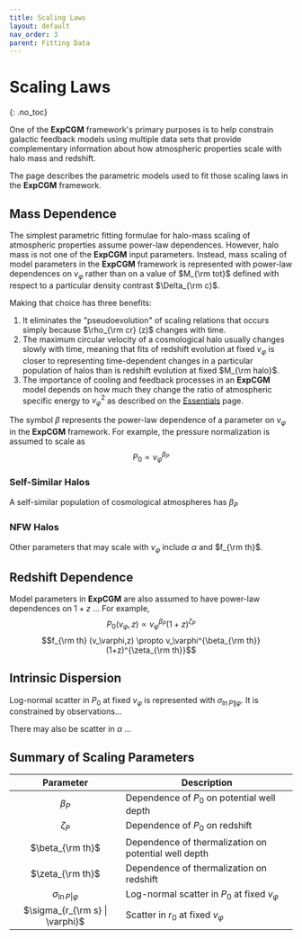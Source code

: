 ```yaml
---
title: Scaling Laws
layout: default
nav_order: 3
parent: Fitting Data
---
```


<head>
  <title>MathJax tests</title>

  <script src="https://polyfill.io/v3/polyfill.min.js?features=es6"></script>

  <script>
    MathJax = {
     tex: {
      inlineMath: [['$', '$']],
      displayMath: [ ['$$','$$'], ["\\(","\\)"] ],
      processEscapes: true
      }
     };
  </script>

 <script id="MathJax-script" async
     src="https://cdn.jsdelivr.net/npm/mathjax@3/es5/tex-chtml.js">
  </script>
</head>


# Scaling Laws
{: .no_toc}

One of the **ExpCGM** framework's primary purposes is to help constrain galactic feedback models using multiple data sets that provide complementary information about how atmospheric properties scale with halo mass and redshift.

The page describes the parametric models used to fit those scaling laws in the **ExpCGM** framework.


## Mass Dependence

The simplest parametric fitting formulae for halo-mass scaling of atmospheric properties assume power-law dependences. However, halo mass is not one of the **ExpCGM** input parameters. Instead, mass scaling of model parameters in the **ExpCGM** framework is represented with power-law dependences on $v_\varphi$ rather than on a value of $M_{\rm tot}$ defined with respect to a particular density contrast $\Delta_{\rm c}$.  

Making that choice has three benefits:
 1. It eliminates the "pseudoevolution" of scaling relations that occurs simply because $\rho_{\rm cr} (z)$ changes with time.
 2. The maximum circular velocity of a cosmological halo usually changes slowly with time, meaning that fits of redshift evolution at fixed $v_\varphi$ is closer to representing time-dependent changes in a particular population of halos than is redshift evolution at fixed $M_{\rm halo}$.
 3. The importance of cooling and feedback processes in an **ExpCGM** model depends on how much they change the ratio of atmospheric specific energy to $v_\varphi^2$ as described on the [Essentials](Essentials) page.

The symbol $\beta$ represents the power-law dependence of a parameter on $v_\varphi$ in the **ExpCGM** framework. For example, the pressure normalization is assumed to scale as
  $$P_0 \propto v_\varphi^{\beta_P}$$

### Self-Similar Halos

A self-similar population of cosmological atmospheres has $\beta_P$

### NFW Halos

Other parameters that may scale with $v_\varphi$ include $\alpha$ and $f_{\rm th}$.

## Redshift Dependence

Model parameters in **ExpCGM** are also assumed to have power-law dependences on $1+z$ ... For example, 
  $$P_0(v_\varphi,z) \propto v_\varphi^{\beta_P} (1+z)^{\zeta_P}$$
  $$f_{\rm th} (v_\varphi,z) \propto v_\varphi^{\beta_{\rm th}} (1+z)^{\zeta_{\rm th}}$$

## Intrinsic Dispersion

Log-normal scatter in $P_0$ at fixed $v_\varphi$ is represented with $\sigma_{\ln P \| \varphi}$. It is constrained by observations...

There may also be scatter in $\alpha$ ...

## Summary of Scaling Parameters

| Parameter | Description |
| :-------: | ----------- |
|  $\beta_P$  |  Dependence of $P_0$ on potential well depth  |
|  $\zeta_P$   |  Dependence of $P_0$ on redshift  |
|  $\beta_{\rm th}$  |  Dependence of thermalization on potential well depth  |
|  $\zeta_{\rm th}$   |  Dependence of thermalization on redshift  |
|  $\sigma_{\ln P \| \varphi}$ | Log-normal scatter in $P_0$ at fixed $v_\varphi$ | 
|  $\sigma_{r_{\rm s} \| \varphi}$ | Scatter in $r_0$ at fixed $v_\varphi$ | 
